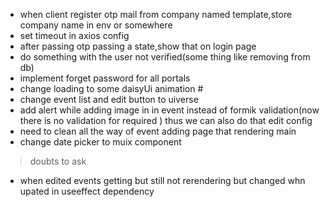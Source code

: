  * when client register otp mail from company named template,store company name in env or somewhere
 * set timeout in axios config
 * after passing otp passing a state,show that on login page
 * do something with the user not verified(some thing like removing from db)
 * implement forget password for all portals
 * change loading to some daisyUi animation #
 * change event list and edit button to uiverse
 * add alert while adding image in in event instead of formik validation(now there is no validation for required ) thus we can also do that edit config
 * need to clean all the way of event adding page that rendering main 
 * change date picker to muix component










 > doubts to ask 
 * when edited events getting but still not rerendering but changed whn upated in useeffect dependency  